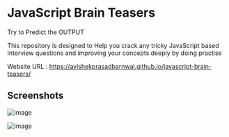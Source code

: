 # JavaScript Brain Teasers

Try to Predict the OUTPUT

This repository is designed to Help you crack any tricky JavaScript based Interview questions and improving your concepts deeply by doing practise

Website URL : https://avishekprasadbarnwal.github.io/javascript-brain-teasers/


## Screenshots

![image](https://github.com/user-attachments/assets/b1ba200e-7a45-4f58-8a9c-04ac772d147a)

![image](https://github.com/user-attachments/assets/dd0c01d5-091b-40f8-a1a7-b5272799662f)

